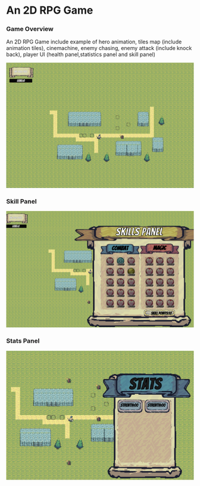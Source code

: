 # An 2D RPG Game

### Game Overview
An 2D RPG Game include example of hero animation, tiles map (include animation tiles), cinemachine, enemy chasing, enemy attack (include knock back), player UI (health panel,statistics panel and skill panel)

![alt text](./doc/gameoverview.png "Game Overview")

### Skill Panel
![alt text](./doc/skill.png "Game Overview")


### Stats Panel
![alt text](./doc/stats.png "Game Overview")




